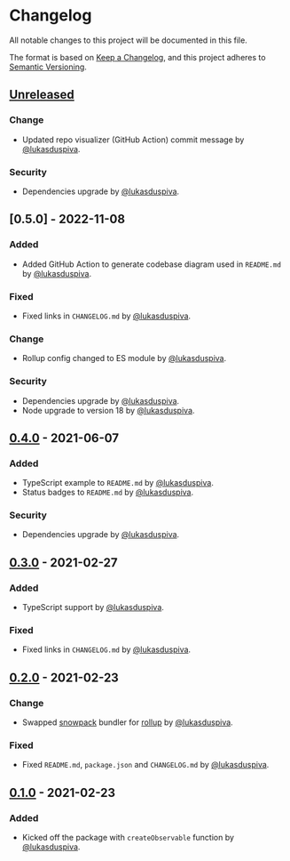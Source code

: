 # Changelog

All notable changes to this project will be documented in this file.

The format is based on [Keep a Changelog](https://keepachangelog.com/en/1.0.0/),
and this project adheres to [Semantic Versioning](https://semver.org/spec/v2.0.0.html).

## [Unreleased]

### Change

- Updated repo visualizer (GitHub Action) commit message by [@lukasduspiva](https://github.com/lukasduspiva).

### Security

- Dependencies upgrade by [@lukasduspiva](https://github.com/lukasduspiva).

## [0.5.0] - 2022-11-08

### Added

- Added GitHub Action to generate codebase diagram used in `README.md` by [@lukasduspiva](https://github.com/lukasduspiva).

### Fixed

- Fixed links in `CHANGELOG.md` by [@lukasduspiva](https://github.com/lukasduspiva).

### Change

- Rollup config changed to ES module by [@lukasduspiva](https://github.com/lukasduspiva).

### Security

- Dependencies upgrade by [@lukasduspiva](https://github.com/lukasduspiva).
- Node upgrade to version 18 by [@lukasduspiva](https://github.com/lukasduspiva).

## [0.4.0] - 2021-06-07

### Added

- TypeScript example to `README.md` by [@lukasduspiva](https://github.com/lukasduspiva).
- Status badges to `README.md` by [@lukasduspiva](https://github.com/lukasduspiva).

### Security

- Dependencies upgrade by [@lukasduspiva](https://github.com/lukasduspiva).

## [0.3.0] - 2021-02-27

### Added

- TypeScript support by [@lukasduspiva](https://github.com/lukasduspiva).

### Fixed

- Fixed links in `CHANGELOG.md` by [@lukasduspiva](https://github.com/lukasduspiva).

## [0.2.0] - 2021-02-23

### Change

- Swapped [snowpack](https://github.com/snowpackjs/snowpack) bundler for [rollup](https://github.com/rollup/rollup) by [@lukasduspiva](https://github.com/lukasduspiva).

### Fixed

- Fixed `README.md`, `package.json` and `CHANGELOG.md` by [@lukasduspiva](https://github.com/lukasduspiva).

## [0.1.0] - 2021-02-23

### Added

- Kicked off the package with `createObservable` function by [@lukasduspiva](https://github.com/lukasduspiva).

[unreleased]: https://github.com/lukasduspiva/simple-observables/compare/v0.5.0...HEAD
[0.4.0]: https://github.com/lukasduspiva/simple-observables/compare/v0.4.0...v0.5.0
[0.4.0]: https://github.com/lukasduspiva/simple-observables/compare/v0.3.0...v0.4.0
[0.3.0]: https://github.com/lukasduspiva/simple-observables/compare/v0.2.0...v0.3.0
[0.2.0]: https://github.com/lukasduspiva/simple-observables/compare/v0.1.0...v0.2.0
[0.1.0]: https://github.com/lukasduspiva/simple-observables/releases/tag/v0.1.0
